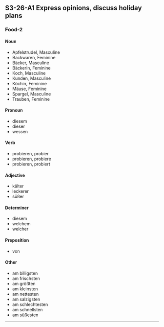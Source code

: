 ## S3-26-A1 Express opinions, discuss holiday plans
### Food-2
#### Noun
- Apfelstrudel, Masculine
- Backwaren, Feminine
- Bäcker, Masculine
- Bäckerin, Feminine
- Koch, Masculine
- Kunden, Masculine
- Köchin, Feminine
- Mäuse, Feminine
- Spargel, Masculine
- Trauben, Feminine
#### Pronoun
- diesem
- dieser
- wessen
#### Verb
- probieren, probier
- probieren, probiere
- probieren, probiert
#### Adjective
- kälter
- leckerer
- süßer
#### Determiner
- diesem
- welchem
- welcher
#### Preposition
- von
#### Other
- am billigsten
- am frischsten
- am größten
- am kleinsten
- am nettesten
- am salzigsten
- am schlechtesten
- am schnellsten
- am süßesten
---
